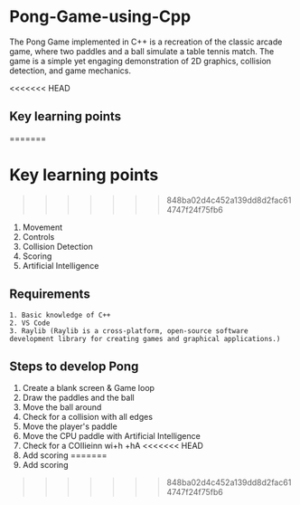 # Pong-Game-using-Cpp
The Pong Game implemented in C++ is a recreation of the classic arcade game, where two paddles and a ball simulate a table tennis match. The game is a simple yet engaging demonstration of 2D graphics, collision detection, and game mechanics.

<<<<<<< HEAD
## Key learning points
=======
# Key learning points
>>>>>>> 848ba02d4c452a139dd8d2fac614747f24f75fb6
1. Movement
2. Controls
3. Collision Detection
4. Scoring
5. Artificial Intelligence

## Requirements
    1. Basic knowledge of C++
    2. VS Code
    3. Raylib (Raylib is a cross-platform, open-source software development library for creating games and graphical applications.)

## Steps to develop Pong
1. Create a blank screen & Game loop
2. Draw the paddles and the ball
3. Move the ball around
4. Check for a collision with all edges
5. Move the player's paddle
6. Move the CPU paddle with Artificial Intelligence
7. Check for a COIIieinn wi+h +hA
<<<<<<< HEAD
8. Add scoring
=======
8. Add scoring
>>>>>>> 848ba02d4c452a139dd8d2fac614747f24f75fb6
